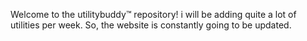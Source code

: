Welcome to the utilitybuddy™ repository!
i will be adding quite a lot of utilities per week. So, the website is constantly going to be updated.

